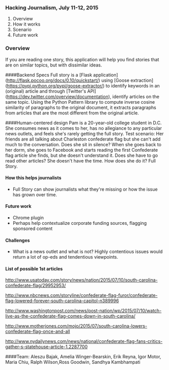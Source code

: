 ### Hacking Journalism, July 11-12, 2015

1. Overview
2. How it works 
3. Scenario 
4. Future work

### Overview 
If you are reading one story, this application will help you find stories that are on similar topics, but with dissimilar ideas.

####Backend Specs
Full story is a [Flask application] (http://flask.pocoo.org/docs/0.10/quickstart/) using [Goose extraction] (https://pypi.python.org/pypi/goose-extractor/)  to identify keywords in an (original) article and through [Twitter's API] (https://dev.twitter.com/overview/documentation), identify articles on the same topic. Using the Python Pattern library to compute inverse cosine similarity of paragraphs to the original document, it extracts paragraphs from articles that are the most different from the original article.

####Human-centered design 
Pam is a 20-year-old college student in D.C.
She consumes news as it comes to her, has no allegiance to any particular news outlets, and feels she's rarely getting the full story. 
Test scenario: Her friends are all talking about Charleston confederate flag but she can't add much to the conversation. Does she sit in silence?
When she goes back to her dorm, she goes to Facebook and starts reading the first Confederate flag article she finds, but she doesn't understand it. 
Does she have to go read other articles? She doesn't have the time. 
How does she do it? Full Story.

#### How this helps journalists
- Full Story can show journalists what they're missing or how the issue has grown over time.

#### Future work
- Chrome plugin
- Perhaps help contextualize corporate funding sources, flagging sponsored content

#### Challenges
- What is a news outlet and what is not? Highly contentious issues would return a lot of op-eds and tendentious viewpoints. 

#### List of possible 1st articles

http://www.usatoday.com/story/news/nation/2015/07/10/south-carolina-confederate-flag/29952953/

http://www.nbcnews.com/storyline/confederate-flag-furor/confederate-flag-lowered-forever-south-carolina-capitol-n389996

http://www.washingtonpost.com/news/post-nation/wp/2015/07/10/watch-live-as-the-confederate-flag-comes-down-in-south-carolina/

http://www.motherjones.com/mojo/2015/07/south-carolina-lowers-confederate-flag-once-and-all

http://www.nydailynews.com/news/national/confederate-flag-fans-critics-gather-s-statehouse-article-1.2287700


####Team: 
Aleszu Bajak, Amelia Winger-Bearskin, Erik Reyna, Igor Motor, Maria Chiu, Ralph Wilson,Ross Goodwin, Sandhya Kambhampati 







